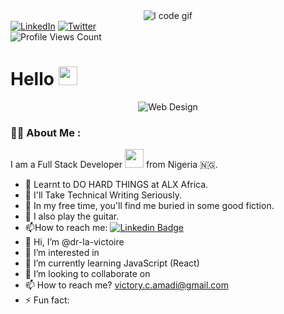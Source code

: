 <!-- Header section -->
<div id="header" align="center">
    <img src="https://media.giphy.com/media/v1.Y2lkPTc5MGI3NjExOHN2cHY5M2hpZnBtNnR3NzQ3cXYycWwwc3N1azhtZnUzN3FndnRncSZlcD12MV9naWZzX3NlYXJjaCZjdD1n/HW3T1wWW3z2Ff2cpXO/giphy.gif" alt="I code gif">
</div>

<!-- Social Media Badges -->
<div id="social-badges">
    <a href="https://linkedin.com/in/victory-c-amadi"><img src="https://img.shields.io/badge/LinkedIn-blue?logo=linkedin&logoColor=white&style=for-the-badge" alt="LinkedIn"></a>
    <a href="https://x.com/lavictoire633"><img src="https://img.shields.io/badge/Twitter-blue?style=for-the-badge&logo=twitter&logoColor=white" alt="Twitter"></a>
<div>

<!-- Profile Views Count -->
<img src="https://komarev.com/ghpvc/?username=dr-la-victoire&style=flat-square&color=blue" alt="Profile Views Count">

<!-- Greetings and salutations -->
<h1>
  Hello
  <img src="https://media.giphy.com/media/hvRJCLFzcasrR4ia7z/giphy.gif" width="30px"/>
</h1>


<!-- About Me -->
<div align="center">
    <img src="https://i.giphy.com/media/v1.Y2lkPTc5MGI3NjExc2M4bTA0MTUyajF0c3MyZDh3azNyazY5NWJkanFxemV4czV4cWpqdCZlcD12MV9pbnRlcm5hbF9naWZfYnlfaWQmY3Q9Zw/dWesBcTLavkZuG35MI/giphy.gif" alt="Web Design">
</div>

### :man_technologist: About Me :
I am a Full Stack Developer <img src="https://media.giphy.com/media/WUlplcMpOCEmTGBtBW/giphy.gif" width="30"> from Nigeria :nigeria:.
- :muscle: Learnt to DO HARD THINGS at ALX Africa.
- :seedling: I'll Take Technical Writing Seriously.
- :open_book: In my free time, you'll find me buried in some good fiction.
- :guitar: I also play the guitar.
- :mailbox:How to reach me: [![Linkedin Badge](https://img.shields.io/badge/-kakbar-blue?style=flat&logo=Linkedin&logoColor=white)](https://linkedin.com/in/victory-c-amadi)
- 👋 Hi, I’m @dr-la-victoire
- 👀 I’m interested in 
- 🌱 I’m currently learning JavaScript (React)
- 💞️ I’m looking to collaborate on 
- 📫 How to reach me? victory.c.amadi@gmail.com
- ⚡ Fun fact:

<!---
dr-la-victoire/dr-la-victoire is a ✨ special ✨ repository because its `README.md` (this file) appears on your GitHub profile.
You can click the Preview link to take a look at your changes.
--->
